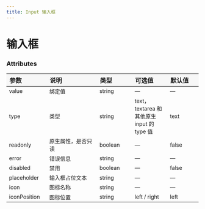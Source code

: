 ```yaml
---
title: Input 输入框
---
```


# 输入框

<ClientOnly>
  <code-demo title="基础用法" description="">
  <input-demo1></input-demo1>
  <highlight-code slot="codeText" lang="vue">
    <y-input value="hello world"></y-input>
  </highlight-code>
  </code-demo>
</ClientOnly>

<ClientOnly>
  <code-demo title="双向绑定" description="">
  <input-demo2></input-demo2>
  <highlight-code slot="codeText" lang="vue">
    <y-input v-model="value"></y-input>
    <script>
      export default {
        data() {
          return {
            value: '你好',
          }
        },
      }
    </script>
  </highlight-code>
  </code-demo>
</ClientOnly>

<ClientOnly>
  <code-demo title="禁用状态" description="">
  <input-demo3></input-demo3>
  <highlight-code slot="codeText" lang="vue">
    <y-input v-model="value" disabled></y-input>
  </highlight-code>
  </code-demo>
</ClientOnly>

<ClientOnly>
  <code-demo title="只读状态" description="">
  <input-demo6></input-demo6>
  <highlight-code slot="codeText" lang="vue">
    <y-input v-model="value" readonly></y-input>
  </highlight-code>
  </code-demo>
</ClientOnly>

<ClientOnly>
  <code-demo title="错误信息" description="">
  <input-demo4></input-demo4>
  <highlight-code slot="codeText" lang="vue">
    <y-input value="hello world" error="输入格式不对"></y-input>
  </highlight-code>
  </code-demo>
</ClientOnly>

<ClientOnly>
  <code-demo title="带 Icon 的输入框" description="带有图标标记输入类型">
  <input-demo5></input-demo5>
  <highlight-code slot="codeText" lang="vue">
    <y-input
      value=""
      icon="settings"
      placeholder="enter something"
    ></y-input>
  </highlight-code>
  </code-demo>
</ClientOnly>

<style>
table th { width: 100px; text-align: left; background: #f7f7f7; } 
table th:nth-of-type(2){ width: 200px; }
table td { font-size: 14px; }
</style>

### Attributes

| 参数         | 说明               | 类型    | 可选值                                     | 默认值 |
| ------------ | ------------------ | ------- | ------------------------------------------ | ------ |
| value        | 绑定值             | string  | —                                          | —      |
| type         | 类型               | string  | text，textarea 和其他原生 input 的 type 值 | text   |
| readonly     | 原生属性，是否只读 | boolean | —                                          | false  |
| error        | 错误信息           | string  | —                                          | —      |
| disabled     | 禁用               | boolean | —                                          | false  |
| placeholder  | 输入框占位文本     | string  | —                                          | —      |
| icon         | 图标名称           | string  | —                                          | —      |
| iconPosition | 图标位置           | string  | left / right                               | left   |
